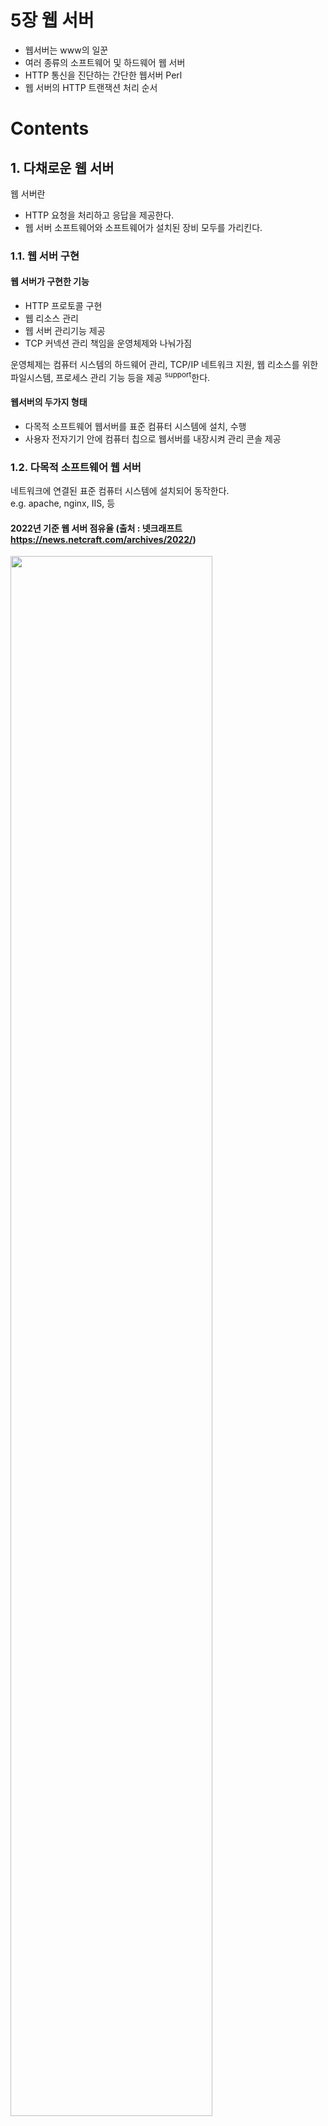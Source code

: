 <h1>5장 웹 서버</h1>

- 웹서버는 www의 일꾼
- 여러 종류의 소프트웨어 및 하드웨어 웹 서버
- HTTP 통신을 진단하는 간단한 웹서버 Perl
- 웹 서버의 HTTP 트랜잭션 처리 순서

# Contents

## 1. 다채로운 웹 서버

웹 서버란

- HTTP 요청을 처리하고 응답을 제공한다.
- 웹 서버 소프트웨어와 소프트웨어가 설치된 장비 모두를 가리킨다.

### 1.1. 웹 서버 구현

#### 웹 서버가 구현한 기능

- HTTP 프로토콜 구현
- 웹 리소스 관리
- 웹 서버 관리기능 제공
- TCP 커넥션 관리 책임을 운영체제와 나눠가짐

운영체제는 컴퓨터 시스템의 하드웨어 관리, TCP/IP 네트워크 지원, 웹 리소스를 위한 파일시스템, 프로세스 관리 기능 등을 제공 <sup>support</sup>한다.

#### 웹서버의 두가지 형태

- 다목적 소프트웨어 웹서버를 표준 컴퓨터 시스템에 설치, 수행
- 사용자 전자기기 안에 컴퓨터 칩으로 웹서버를 내장시켜 관리 콘솔 제공

### 1.2. 다목적 소프트웨어 웹 서버

네트워크에 연결된 표준 컴퓨터 시스템에 설치되어 동작한다.  
e.g. apache, nginx, IIS, 등

#### 2022년 기준 웹 서버 점유율 (출처 : 넷크래프트 https://news.netcraft.com/archives/2022/)

<img src="img.png"  width="80%"/>  

### 1.3. 임베디드 웹 서버

소비자용 전자 제품 <sub>e.g. 프린터, 냉장고 등</sub>에 내장할 목적으로 만든 웹 서버  
소비자용 기기에 간편한 웹 브라우저 인터페이스를 제공하기 위해 사용

## 2. 간단한 펄 웹 서버

완전한 기능을 갖춘 웹서버를 구축하는 것은 어렵다. <sub>웹서버 설치, 호스팅, 접근제어, 로깅 등</sub>  
최소한의 기능을 갖춘 HTTP 서버를 Perl 코드로 작성 가능하다.

#### 펄 코드로 작성한 웹서버가 하는 일

- HTTP 커넥션 기다리기
- 클라이언트에게 응답할 메시지를 타이핑 받기
- 응답 메시지 생성 및 전송

## 3. 진짜 웹 서버가 하는 일

1. 커넥션 맺기 : 클라이언트의 접속을 허용하거나 거절
2. 요청 메시지 받기 : HTTP 요청 메시지를 네트워크로부터 읽어 들임
3. 요청 처리 : 요청 메시지를 해석하고 행동을 취함
4. 리소스 접근 : 메시지에서 지정한 리소스에 접근
5. 응답 만들기 : 올바른 헤더를 포함한 HTTP 응답 메시지 생성
6. 응답 보내기 : 응답을 클라이언트에게 보냄
7. 트랜잭션 로깅 : 로그파일에 트랜잭션 기록

## 4. 단계 1 : 클라이언트 커넥션 수락

클라이언트가 지속 커넥션을 통해 이전의 커넥션을 사용 가능하다면, 커넥션 요청이 필요 없으나  
**그렇지 않다면, 클라이언트는 서버에 대한 새 커넥션을 열어야 한다.**

### 4.1. 새 커넥션 다루기

#### 클라이언트가 TCP 커넥션 요청 시

- 웹서버는 커넥션을 맺고
- TCP 커넥션에서 IP 주소를 추출하여 클라이언트 확인
- 그리고 커넥션에 오가는 데이터를 지켜보기 위한 준비

웹서버는 어떤 커넥션이건 마음대로 수락하고 거절할 수 있다.   
인가되지 않은 호스트나 IP를 악의적인 접근으로 간주하여 커넥션을 닫기도 한다.

### 4.2. 클라이언트 호스트 명 식별

대부분의 웹 서버는 reverse DNS <sup>역방향 DNS</sup>를 사용하여 클라이언트의 IP를 호스트 명으로 변환하도록 설정되어있다.  
웹 서버는 알아낸 호스트명으로 접근제어, 로깅에 사용한다.

hostname lookup 은 시간이 오래 걸리기 때문에, 트랜잭션의 성능을 저하시킨다.  
따라서 **특정 리소스에 대해서만** hostname resolution <sup>호스트명 분석</sup>을 수행하도록 설정하자.

### 4.3. ident를 통해 클라이언트 사용자 알아내기

ident <sup>신원확인</sup> 프로토콜은 웹서버가 HTTP 커넥션을 초기화한 사용자 이름을 알아내는데 사용된다.

#### ident 프로토콜 순서

1. 클라이언트가 HTTP 커넥션 <sup>80 port</sup>, ident 커넥션 <sup>80 port</sup> 요청
2. 웹 서버가 HTTP 커넥션을 맺음
3. 웹 서버가 클라이언트 113 포트에 ident 커넥션을 맺음
4. 클라이언트가 ident 응답 반환 <sub>e.g. 4322,80:USERID:UNIX:mary</sub>

#### ident 프로토콜은 내부 조직에서만 쓰고 공공 인터넷에서는 안쓰인다.

- 많은 클라이언트가 ident 프로토콜 데몬 소프트웨어을 실행 안함
- 트랜잭션 지연
- 방화벽이 ident 트래픽을 막는 경우가 많음
- 안전하지 않고, 조작 쉬움
- 가상 IP 주소 지원 어려움
- 클라이언트 식별값 노출하여 사생활 침해 우려

## 5. 단계 2 :  요청 메시지 수신

웹 서버가 요청메시지를 커넥션으로부터 읽어들여 파싱하는 과정

#### 요청 메시지 파싱 방법

- 요청줄을 파싱하여 요청 메서드, URI, HTTP 버전을 알아냄
    - 스페이스로 값이 구분되어있고, CRLF로 끝남 <sup>LF도 인식 가능하도록 되어있는 웹서버도 많음, 사용자 실수</sup>
- 헤더를 읽음. CRLF로 끝남
- 헤더의 끝을 의미하는 CRLF로 끝나는 빈줄을 찾는다 (존재한다면)
- 요청 메시지 본문을 읽음
    - 길이는 Content-Length 헤더에 명시되어있음

#### 해석이 가능한 메시지 분량이 확보될 때까지 메모리에 메시지 일부분 저장할 필요가 있다

### 5.1. 메시지의 내부 표현

어느 웹서버는 메시지를 자료구조에 저장하기도 한다.  
이를테면, 헤더 부분을 룩업 테이블에 저장하여 필드에 신속하게 접근할 수 있도록 한다.

### 5.2. 커넥션 입력/출력 처리 아키텍처

웹 서버는 요청이 언제든 도착할 수 있기 떄문에, 새 요청을 주시하고 있다.  
처리 과정도 요청 종류에 따라 빠르게, 느리게, 드물게, 대기하면서 등 다양해서 요청을 처리하는 방식도 달라진다.

<img src="img_1.png"  width="70%"/>  

#### 단일 스레드 웹 서버 (a)

- 한번에 하나씩 요청 처리
- 트랜잭션이 완료되면 다음 커넥션 처리
- 구현은 간단하나 성능은 별로
- 로즈다 적은 서버, type-o-serve 같은 진단도구에 적합

#### 멀티프로세스와 멀티스레드 웹 서버 (b)

- 여러 요청을 동시에 처리
    - 그러기 위해 여러 프로세스 혹은 고효율 스레드를 할당
- 스레드를 미리 만들 수 도 있고 미리 만들어질 수도 있음
    - worker pool 시스템 : 스레드가 미리 만들어져 pool에서 기다리고 있음
- 스레드/프로세스 개수에 제한을 둠
    - 리소스 부족으로 인한 성능 저하를 막기 위해

#### 다중 I/O 웹 서버 (c)

- 모든 커넥션 활동 감시당함
- 커넥션의 상태가 바뀌면 커넥션에 대한 작은 양의 처리 수행
- 처리가 완료되면, 커넥션은 다음번 상태변경을 위해 열린 커넥션 목록으로 복귀
- 유휴 상태의 커넥션에 매여서 기다리는 리소스 낭비 없음

#### 다중 멀티스레드 웹 서버 (d)

- 멀티 코어 시스템의 장점을 살리기 위해 멀티 스레딩과 다중화 <sup>multiplexing</sup>를 결합
- 여러 개의 스레드 <sup>보통 하나의 물리 프로세스</sup> 는 각각 열려있는 커넥션을 감시하고
- 각 커넥션에 대해 조금씩 작업 수행

## 6. 단계 3 : 요청 처리

HTTP 트랜잭션의 외적인 부분

요청 메시지로부터 정보를 얻어내어 처리한다.    
POST는 본문을 요구하고, GET은 본문을 금지시키는 등 처리를 위해 메시지 내용이 필요하다.

## 7. 단계 4 : 리소스의 매핑과 접근

클라이언트에게 리소스를 반환하기 위해서는 URI에 알맞는 리소스를 찾아서 그 리소스의 원천을 식별해내야 한다.

### 7.1. Docroot

- 리소스 매핑의 가장 단순한 형태
- URI의 경로를 파일 시스템의 경로로 변환
- Docroot <sup>문서루트</sup> : 일반적으로 웹서버 파일시스템의 특정 경로를 지정해둠
- 리소스의 경로를 찾기 위해 URI의 경로를 Docroot에 붙임
- client가 /img/icon.png로 요청 시, **/usr/local/httpd/files**/img/icon.png로 변환
- 상대경로를 이용해 Docroot를 벗어나지 못하도록 주의

```shell
## 아파치 설정  
## httpd.conf  
DocumentRoot "/usr/local/httpd/files"
```

#### 가상 호스팅된 docroot

가상 호스팅 <sup>virtual hosting</sup>  
한 웹 서버에 여러 개의 웹사이트를 호스팅하여, 웹사이트별로 그들만의 분리된 문서루트를 설정한다.  
이를 위해 웹 서버는 호스트 헤더의 IP 주소나 호스트명을 보고 어느 웹사이트에 대한 요청인지 판단한다.

```shell
## 아파치 설정  
## httpd.conf  
<VirtualHost www.nike.com>
    DocumentRoot "/usr/local/httpd/files/nike"
</VirtualHost>

<VirtualHost www.adidas.com>
    DocumentRoot "/usr/local/httpd/files/adidas"
</VirtualHost>
```

#### 사용자 홈 디렉터리 docroots

- 한대의 웹서버에 여러개의 웹사이트를 만들 수 있게 함
- '~' 이나 '/' 다음에 사용자 이름이 오는것으로 URI 조합
- GET /~joe/index.html -> /home/joe/public_html/index.html
- GET /~mary/index.html -> /home/mary/public_html/index.html

### 7.2. 디렉터리 목록

웹 서버는 파일이 아니라 디렉터리에 대한 접근을 요청 받을 수 있다.

#### 디렉터리 목록 요청시 응답

- 에러 반환
- '색인 파일' 반환
- 디렉터리를 탐색해서 그 내용을 담은 html 반환
    - 디렉터리 목록 <sup>directory listing</sup> : 디렉터리 내의 파일 목록을 보여주는 것

```shell

## 아파치 설정 > 색인파일 우선순위  
## httpd.conf  
DirectoryIndex index.html index.htm index.php index.cgi
```

### 7.3. 동적 콘텐츠 리소스 매핑

웹 서버는 대부분 백엔드 애플리케이션 <sup>java servlet</sup>과 연동되어 동적 콘텐츠를 제공한다.
이 떄 웹 서버는 동적 콘텐츠 생성 프로그램이 어디에있는지<sup>1</sup>,   
어떻게 그 프로그램을 실행하는지 <sup>2</sup> 알아야 한다.

```shell
## 아파치 설정 > 프로그램 위치 매핑
## httpd.conf
## /cgi-bin/ 요청이 들어오면 아래 경로로 매핑
ScriptAlias /cgi-bin/ /usr/local/httpd/cgi-bin/
```

### 7.4. 서버 사이드 인클루드 (Server-Sdie Includes, SSI)

만일, 어떤 리소스가 SSI를 포함하고 있다면, 웹 서버는 SSI를 처리하고 클라이언트에게 리소스를 반환한다.

### 7.5. 접근 제어

- 웹 서버가 각 리소스에게 접근 제어를 할당
- 제어는 사용자 IP 주소에 근거할 수도 있고, 비밀번호를 물을 수도 있음

## 8. 단계 5 : 응답 만들기

### 8.1. 응답 엔터티

트랜잭션이 응답 본문을 생성해야한다면 응답 메시지에 본문을 함께 보내야 한다.

#### 본문이 있는 응답 메시지 내용

- Content-Type : 본문의 MIME 유형
- Content-Length : 본문의 길이
- 응답 본문

### 8.2. MIME 유형 결정하기

웹 서버는 응답 본문의 MIME 타입을 지정해야할 의무가 있다.

#### MIME 타입 결정 방법

- mime.types : 파일의 확장자를 보고 MIME 타입을 결정한다.
    - 가장 흔한 방법
- Magic typing
    - 매직파일 : 리소스의 내용 패턴 정보를 저장한 테이블
    - 매직파일을 탐색해서 결정
    - 느림, 파일이 표준 확장자 없이 지어진 경우 유용
- Explicit typing <sup>유형 명시</sup>
    - 특정 리소스에 대해 특정 MIME 타입을 임의로 지정
- Type negotiation <sup>유형 협상</sup>
    - 클라이언트가 원하는 MIME 타입을 지정
    - 서버는 그 중 하나를 선택
    - 클라이언트가 Accept 헤더를 보내지 않으면, 서버는 기본 MIME 타입을 선택

### 8.3. 리다이렉션

웹 서버가 요청의 수행을 위해 클라이언트가 다른곳으로 가도록 라다이렉트  
리다이렉션은 3xx 응답 코드를 사용한다.  
Location 헤더 필드에 리다이렉트할 URI를 담는다.

#### 리다이렉트가 유용한 경우

- 영구히 리소스가 옮겨진 경우 : 301 <sup>Moved Permanently</sup>
    - "리소스가 옮겨졌으니 북마크를 갱신하라"
- 일시적으로 리소스가 옮겨진 경우 :  303 <sup>See Other</sup>, 307 <sup>Temporary Redirect</sup>
    - "리소스가 일시적으로 옮겨졌으니 북마크를 갱신하지 말고, 잠시동안은 여기로 와서 찾아봐라"
- URL 증강
    - fat URL을 만듦
    - 문맥 정보를 URL에 추가하여 리다이렉트
    - 303 <sup>See Other</sup>
    - 307 <sup>Temporary Redirect</sup>
- 부하 균형
    - 리다이렉트를 통해 부하를 분산
    - 303 <sup>See Other</sup>
    - 307 <sup>Temporary Redirect</sup>
- 친밀한 다른 서버가 있을 때 : 303 <sup>See Other</sup>, 307 <sup>Temporary Redirect</sup>
    - 클라리언트에 대한 정보를 가진 다른 서버로 리다이렉트
- 디렉터리 이름 정규화
    - /index.html -> /index.html/

## 9. 단계 6 : 응답 보내기

또 다시 커넥션 입/출력 아키텍쳐를 맞이한다. 다시 커넥션들을 두고 처리방안을 고민해야한다.  
웹서버는 응답 시에도 커넥션을 주시하고 잘 처리해야한다.

## 10. 단계 7 : 로깅

트랜잭션이 완료되면, 트랜잭션의 수행 정보에 대한 로그를 로그파일에 기록한다.

## 11. 추가 정보

